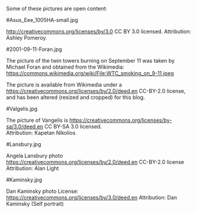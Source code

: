 Some of these pictures are open content:

#Asus_Eee_1005HA-small.jpg

http://creativecommons.org/licenses/by/3.0
CC BY 3.0 licensed.
Attribution: Ashley Pomeroy.

#2001-09-11-Foran.jpg

The picture of the twin towers burning on September 11 was taken
by Michael Foran and obtained from the Wikimedia:
https://commons.wikimedia.org/wiki/File:WTC_smoking_on_9-11.jpeg

The picture is available from Wikimedia under a
https://creativecommons.org/licenses/by/2.0/deed.en
CC-BY-2.0 license, and has been altered (resized and cropped) for this 
blog.

#Valgelis.jpg

The picture of Vangelis is
https://creativecommons.org/licenses/by-sa/3.0/deed.en
CC BY-SA 3.0 licensed.  
Attribution: Kapetan Nikolios

#Lansbury.jpg

Angela Lansbury photo
https://creativecommons.org/licenses/by/2.0/deed.en
CC-BY-2.0 license
Attribution: Alan Light

#Kaminsky.jpg

Dan Kaminsky photo
License: https://creativecommons.org/licenses/by/3.0/deed.en
Attribution: Dan Kaminsky (Self portrait)

